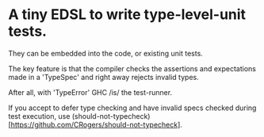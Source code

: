 # A tiny EDSL to write type-level-unit tests.

They can be embedded into the code, or existing unit tests.

The key feature is that the compiler checks the assertions and expectations made
in a 'TypeSpec' and right away rejects invalid types.

After all, with 'TypeError' GHC /is/ the test-runner.

If you accept to defer type checking and have invalid specs checked during test
execution, use
(should-not-typecheck)[https://github.com/CRogers/should-not-typecheck].
